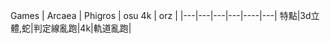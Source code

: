 






Games | Arcaea | Phigros | osu 4k | orz |
|---|---|---|---|----|---|
特點|3d立體,蛇|判定線亂跑|4k|軌道亂跑|










